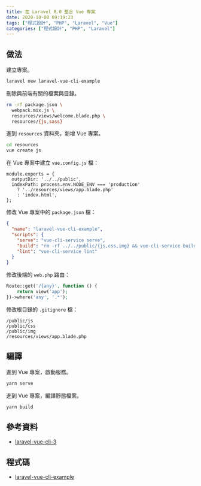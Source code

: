 ```yaml
---
title: 在 Laravel 8.0 整合 Vue 專案
date: 2020-10-08 09:19:23
tags: ["程式設計", "PHP", "Laravel", "Vue"]
categories: ["程式設計", "PHP", "Laravel"]
---
```


## 做法

建立專案。

```BASH
laravel new laravel-vue-cli-example
```

刪除與前端有關的檔案與目錄。

```BASH
rm -rf package.json \
  webpack.mix.js \
  resources/views/welcome.blade.php \
  resources/{js,sass}
```

進到 `resources` 資料夾，新增 Vue 專案。

```BASH
cd resources
vue create js
```

在 Vue 專案中建立 `vue.config.js` 檔：

```JS
module.exports = {
  outputDir: '../../public',
  indexPath: process.env.NODE_ENV === 'production'
    ? '../resources/views/app.blade.php'
    : 'index.html',
};
```

修改 Vue 專案中的 `package.json` 檔：

```JSON
{
  "name": "laravel-vue-cli-example",
  "scripts": {
    "serve": "vue-cli-service serve",
    "build": "rm -rf ../../public/{js,css,img} && vue-cli-service build --no-clean",
    "lint": "vue-cli-service lint"
  }
}
```

修改後端的 `web.php` 路由：

```PHP
Route::get('/{any}', function () {
    return view('app');
})->where('any', '.*');
```

修改根目錄的 `.gitignore` 檔：

```ENV
/public/js
/public/css
/public/img
/resources/views/app.blade.php
```

## 編譯

進到 Vue 專案，啟動服務。

```BASH
yarn serve
```

進到 Vue 專案，編譯靜態檔案。

```BASH
yarn build
```

## 參考資料

- [laravel-vue-cli-3](https://github.com/yyx990803/laravel-vue-cli-3)

## 程式碼

- [laravel-vue-cli-example](https://github.com/memochou1993/laravel-vue-cli-example)
